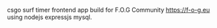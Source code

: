 csgo surf timer frontend app build for F.O.G Community https://f-o-g.eu 
using nodejs expressjs mysql.

